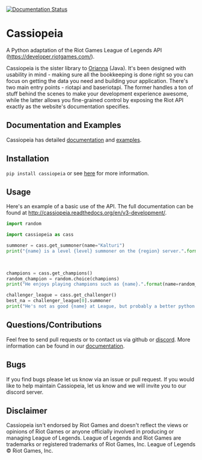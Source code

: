 [![Documentation Status](https://readthedocs.org/projects/cassiopeia/badge/?version=v3-development)](http://cassiopeia.readthedocs.org/en/v3-development/)
# Cassiopeia

A Python adaptation of the Riot Games League of Legends API (https://developer.riotgames.com/).

Cassiopeia is the sister library to [Orianna](https://github.com/robrua/Orianna) (Java). It's been designed with usability in mind - making sure all the bookkeeping is done right so you can focus on getting the data you need and building your application. There's two main entry points - riotapi and baseriotapi. The former handles a ton of stuff behind the scenes to make your development experience awesome, while the latter allows you fine-grained control by exposing the Riot API exactly as the website's documentation specifies.

## Documentation and Examples
Cassiopeia has detailed [documentation](http://cassiopeia.readthedocs.org/en/v3-development/) and [examples](https://github.com/meraki-analytics/cassiopeia/tree/v3-development/examples).

## Installation
`pip install cassiopeia` or see [here](<http://cassiopeia.readthedocs.io/en/v3-development/setup.html>) for more information.

## Usage

Here's an example of a basic use of the API. The full documentation can be found at http://cassiopeia.readthedocs.org/en/v3-development/.

```python
import random

import cassiopeia as cass

summoner = cass.get_summoner(name="Kalturi")
print("{name} is a level {level} summoner on the {region} server.".format(name=summoner.name,
                                                                          level=summoner.level
                                                                          region=summoner.region))

champions = cass.get_champions()
random_champion = random.choice(champions)
print("He enjoys playing champions such as {name}.".format(name=random_champion.name))

challenger_league = cass.get_challenger()
best_na = challenger_league[0].summoner
print("He's not as good {name} at League, but probably a better python programmer!".format(name=best_na.name))
```

## Questions/Contributions
Feel free to send pull requests or to contact us via github or [discord](https://discord.gg/uYW7qhP). More information can be found in our [documentation](http://cassiopeia.readthedocs.org/en/v3-development/).

## Bugs
If you find bugs please let us know via an issue or pull request. If you would like to help maintain Cassiopeia, let us know and we will invite you to our discord server.

## Disclaimer
Cassiopeia isn't endorsed by Riot Games and doesn't reflect the views or opinions of Riot Games or anyone officially involved in producing or managing League of Legends. League of Legends and Riot Games are trademarks or registered trademarks of Riot Games, Inc. League of Legends © Riot Games, Inc.